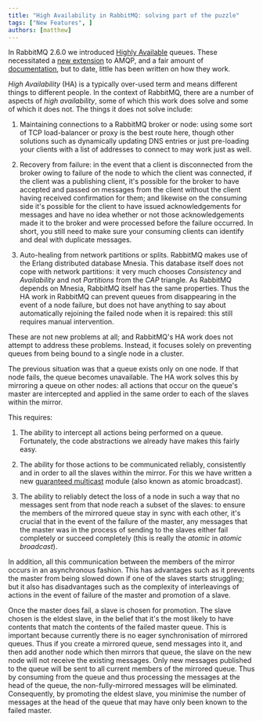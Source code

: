 ```yaml
---
title: "High Availability in RabbitMQ: solving part of the puzzle"
tags: ["New Features", ]
authors: [matthew]
---
```


In
RabbitMQ 2.6.0
we introduced [Highly Available](/docs/3.13/ha)
queues. These necessitated a
[new extension](/docs/consumer-cancel)
to AMQP, and a fair amount of
[documentation](/docs/3.13/ha), but to date, little has
been written on how they work.

<!-- truncate -->

*High Availability* (HA) is a typically over-used term and means
different things to different people. In the context of RabbitMQ,
there are a number of aspects of *high availability*, some of which
this work does solve and some of which it does not. The things it does
not solve include:

1. Maintaining connections to a RabbitMQ broker or node: using some
sort of TCP load-balancer or proxy is the best route here, though other
solutions such as dynamically updating DNS entries or just pre-loading
your clients with a list of addresses to connect to may work just as
well.

1. Recovery from failure: in the event that a client is disconnected
from the broker owing to failure of the node to which the client was
connected, if the client was a publishing client, it's possible for
the broker to have accepted and passed on messages from the client
without the client having received confirmation for them; and likewise
on the consuming side it's possible for the client to have issued
acknowledgements for messages and have no idea whether or not those
acknowledgements made it to the broker and were processed before the
failure occurred. In short, you still need to make sure your consuming
clients can identify and deal with duplicate messages.

1. Auto-healing from network partitions or splits. RabbitMQ makes use
of the Erlang distributed database Mnesia. This database itself does
not cope with network partitions: it very much chooses *Consistency*
and *Availability* and not *Partitions* from the *CAP* triangle. As
RabbitMQ depends on Mnesia, RabbitMQ itself has the same
properties. Thus the HA work in RabbitMQ can prevent queues from
disappearing in the event of a node failure, but does not have
anything to say about automatically rejoining the failed node when it
is repaired: this still requires manual intervention.

These are not new problems at all; and RabbitMQ's HA work does not
attempt to address these problems. Instead, it focuses solely on
preventing queues from being bound to a single node in a cluster.


The previous situation was that a queue exists only on one node. If
that node fails, the queue becomes unavailable. The HA work solves
this by mirroring a queue on other nodes: all actions that occur on
the queue's master are intercepted and applied in the same order to
each of the slaves within the mirror.

This requires:

1. The ability to intercept all actions being performed on a
queue. Fortunately, the code abstractions we already have makes this
fairly easy.

1. The ability for those actions to be communicated reliably,
consistently and in order to all the slaves within the mirror. For
this we have written a new
[guaranteed multicast](http://hg.rabbitmq.com/rabbitmq-server/file/default/src/gm.erl)
module (also known as atomic broadcast).

1. The ability to reliably detect the loss of a node in such a way
that no messages sent from that node reach a subset of the slaves: to
ensure the members of the mirrored queue stay in sync with each other,
it's crucial that in the event of the failure of the master, any
messages that the master was in the process of sending to the slaves
either fail completely or succeed completely (this is really the
*atomic* in *atomic broadcast*).


In addition, all this communication between the members of the mirror
occurs in an asynchronous fashion. This has advantages such as it
prevents the master from being slowed down if one of the slaves starts
struggling; but it also has disadvantages such as the complexity of
interleavings of actions in the event of failure of the master and
promotion of a slave.

Once the master does fail, a slave is chosen for promotion. The slave
chosen is the eldest slave, in the belief that it's the most likely to
have contents that match the contents of the failed master queue. This
is important because currently there is no eager synchronisation of
mirrored queues. Thus if you create a mirrored queue, send messages
into it, and then add another node which then mirrors that queue, the
slave on the new node will not receive the existing messages. Only new
messages published to the queue will be sent to all current members of
the mirrored queue. Thus by consuming from the queue and thus
processing the messages at the head of the queue, the
non-fully-mirrored messages will be eliminated. Consequently, by
promoting the eldest slave, you minimise the number of messages at the
head of the queue that may have only been known to the failed master.
